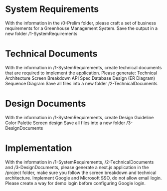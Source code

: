 # System Requirements

With the information in the /0-Prelim folder, please craft a set of business requirements for a Greenhouse Management System. Save the output in a new folder /1-SystemRequirements 

# Technical Documents

With the information in /1-SystemRequirements, create technical documents that are required to implement the application. Please generate:
Technical Architecture
Screen Breakdown
API Spec
Database Design (ER Diagram)
Sequence Diagram
Save all files into a new folder /2-TechnicalDocuments

# Design Documents

With the information in /1-SystemRequirements, create 
Design Guideline
Color Palette
Screen design
Save all files into a new folder /3-DesignDocuments

# Implementation

With the information in /1-SystemRequirements, /2-TechnicalDocuments and /3-DesignDocuments, please generate a next.js application in the /project folder, make sure you follow the screen breakdown and technical architecture. Implement Google and Microsoft SSO, do not allow email login. Please create a way for demo login before configuring Google login.